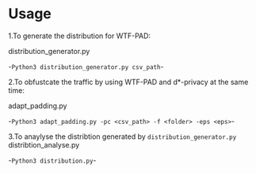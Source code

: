 # Usage
1.To generate the distribution for WTF-PAD:

distribution_generator.py

-```Python3 distribution_generator.py csv_path```-


2.To obfustcate the traffic by using WTF-PAD and d*-privacy at the same time:

adapt_padding.py

-```Python3 adapt_padding.py -pc <csv_path> -f <folder> -eps <eps>```-


3.To anaylyse the distribtion generated by ```distribution_generator.py```
distribtion_analyse.py

-```Python3 distribution.py```-



